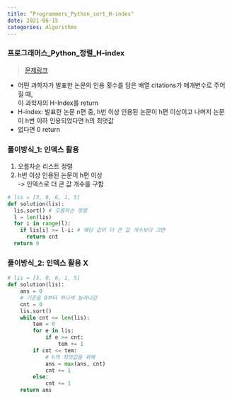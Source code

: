 ```yaml
---
title: “Programmers_Python_sort_H-index"
date: 2021-06-15
categories: Algorithms
---
```

### 프로그래머스_Python_정렬_H-index

> [문제링크](https://programmers.co.kr/learn/courses/30/parts/12198)


- 어떤 과학자가 발표한 논문의 인용 횟수를 담은 배열 citations가 매개변수로 주어질 때, <br>
  이 과학자의 H-Index를 return
- H-index: 발표한 논문 n편 중, h번 이상 인용된 논문이 h편 이상이고 나머지 논문이 h번 이하 인용되었다면 h의 최댓값
- 없다면 0 return

### 풀이방식_1: 인덱스 활용
1) 오름차순 리스트 정렬
2) h번 이상 인용된 논문이 h편 이상<br>
   -> 인덱스로 더 큰 값 개수를 구함


```python
# lis = [3, 0, 6, 1, 5]
def solution(lis):
  lis.sort() # 오름차순 정렬
  l = len(lis)
  for i in range(l):
    if lis[i] >= l-i: # 해당 값이 더 큰 값 개수보다 크면
      return cnt
  return 0   
```


### 풀이방식_2: 인덱스 활용 X 


```python
# lis = [3, 0, 6, 1, 5]
def solution(lis):
    ans = 0
    # 기준을 0부터 하나씩 늘려나감
    cnt = 0
    lis.sort()
    while cnt <= len(lis):
        tem = 0
        for e in lis:
            if e >= cnt:
                tem += 1
        if cnt <= tem:
            # h의 최댓값을 위해
            ans = max(ans, cnt)
            cnt += 1
        else:
            cnt += 1
    return ans
 ``` 
